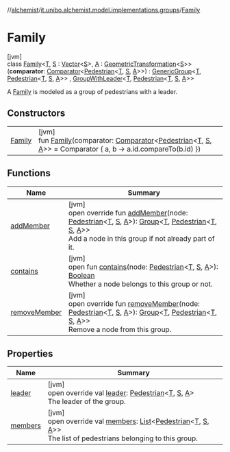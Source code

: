 //[alchemist](../../../index.md)/[it.unibo.alchemist.model.implementations.groups](../index.md)/[Family](index.md)

# Family

[jvm]\
class [Family](index.md)<[T](index.md), [S](index.md) : [Vector](../../it.unibo.alchemist.model.interfaces.geometry/-vector/index.md)<[S](index.md)>, [A](index.md) : [GeometricTransformation](../../it.unibo.alchemist.model.interfaces.geometry/-geometric-transformation/index.md)<[S](index.md)>>(**comparator**: [Comparator](https://kotlinlang.org/api/latest/jvm/stdlib/kotlin/-comparator/index.html)<[Pedestrian](../../it.unibo.alchemist.model.interfaces/-pedestrian/index.md)<[T](index.md), [S](index.md), [A](index.md)>>) : [GenericGroup](../-generic-group/index.md)<[T](index.md), [Pedestrian](../../it.unibo.alchemist.model.interfaces/-pedestrian/index.md)<[T](index.md), [S](index.md), [A](index.md)>> , [GroupWithLeader](../../it.unibo.alchemist.model.interfaces/-group-with-leader/index.md)<[T](index.md), [Pedestrian](../../it.unibo.alchemist.model.interfaces/-pedestrian/index.md)<[T](index.md), [S](index.md), [A](index.md)>> 

A [Family](index.md) is modeled as a group of pedestrians with a leader.

## Constructors

| | |
|---|---|
| [Family](-family.md) | [jvm]<br>fun [Family](-family.md)(comparator: [Comparator](https://kotlinlang.org/api/latest/jvm/stdlib/kotlin/-comparator/index.html)<[Pedestrian](../../it.unibo.alchemist.model.interfaces/-pedestrian/index.md)<[T](index.md), [S](index.md), [A](index.md)>> = Comparator { a, b -> a.id.compareTo(b.id) }) |

## Functions

| Name | Summary |
|---|---|
| [addMember](../-friends/index.md#1984121863%2FFunctions%2F-267951372) | [jvm]<br>open override fun [addMember](../-friends/index.md#1984121863%2FFunctions%2F-267951372)(node: [Pedestrian](../../it.unibo.alchemist.model.interfaces/-pedestrian/index.md)<[T](index.md), [S](index.md), [A](index.md)>): [Group](../../it.unibo.alchemist.model.interfaces/-group/index.md)<[T](index.md), [Pedestrian](../../it.unibo.alchemist.model.interfaces/-pedestrian/index.md)<[T](index.md), [S](index.md), [A](index.md)>><br>Add a node in this group if not already part of it. |
| [contains](../../it.unibo.alchemist.model.interfaces/-pedestrian-group/index.md#-1711138971%2FFunctions%2F-267951372) | [jvm]<br>open fun [contains](../../it.unibo.alchemist.model.interfaces/-pedestrian-group/index.md#-1711138971%2FFunctions%2F-267951372)(node: [Pedestrian](../../it.unibo.alchemist.model.interfaces/-pedestrian/index.md)<[T](index.md), [S](index.md), [A](index.md)>): [Boolean](https://kotlinlang.org/api/latest/jvm/stdlib/kotlin/-boolean/index.html)<br>Whether a node belongs to this group or not. |
| [removeMember](../-friends/index.md#153288360%2FFunctions%2F-267951372) | [jvm]<br>open override fun [removeMember](../-friends/index.md#153288360%2FFunctions%2F-267951372)(node: [Pedestrian](../../it.unibo.alchemist.model.interfaces/-pedestrian/index.md)<[T](index.md), [S](index.md), [A](index.md)>): [Group](../../it.unibo.alchemist.model.interfaces/-group/index.md)<[T](index.md), [Pedestrian](../../it.unibo.alchemist.model.interfaces/-pedestrian/index.md)<[T](index.md), [S](index.md), [A](index.md)>><br>Remove a node from this group. |

## Properties

| Name | Summary |
|---|---|
| [leader](leader.md) | [jvm]<br>open override val [leader](leader.md): [Pedestrian](../../it.unibo.alchemist.model.interfaces/-pedestrian/index.md)<[T](index.md), [S](index.md), [A](index.md)><br>The leader of the group. |
| [members](index.md#1817275830%2FProperties%2F-267951372) | [jvm]<br>open override val [members](index.md#1817275830%2FProperties%2F-267951372): [List](https://kotlinlang.org/api/latest/jvm/stdlib/kotlin.collections/-list/index.html)<[Pedestrian](../../it.unibo.alchemist.model.interfaces/-pedestrian/index.md)<[T](index.md), [S](index.md), [A](index.md)>><br>The list of pedestrians belonging to this group. |
